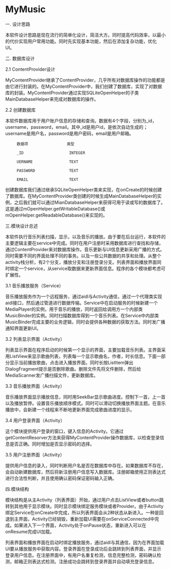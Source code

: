 # MyMusic

一. 设计思路

   本软件设计思路是现在流行的简单化设计，简洁大方。同时提高代码效率，以最小的代价实现用户常用功能。同时先实现基本功能，然后在添加复杂功能，优化UI。

二. 数据库设计

2.1 ContentProvider设计

   MyContentProvider继承了ContentProvider，几乎所有对数据库操作的功能都是由它进行封装的。在MyContentProvider中，我们创建了数据库，实现了对数据库的封装。MyContentProvider通过实现SQLiteOpenHelper的子类MainDatabaseHelper来完成对数据库的操作。
 
2.2 创建数据库

   本软件数据库用于用户账户信息的存储和查询。数据有4个字段，分别为_id，username，password，email。其中_id是用户id，是依次自动生成的；username是用户名，password是用户密码，email是用户邮箱。
   
         数据项                 类型
         
         _ID                    INTEGER
         
         UERNAME                TEXT
         
         PASSWORD               TEXT
         
         EMAIL                  TEXT
         
   创建数据库我们通过继承SQLiteOpenHelper类来实现，在onCreate的时候创建了数据库。在MyContentProvider类创建的时候生成MainDatabaseHelper的实例，之后我们就可以通过MianDatabaseHelper来获得可用于读或写的数据库了。这是通过mOpenHelper.getWritableDatabase()或mOpenHelper.getReadableDatabase()来实现的。

三.模块设计总述

   本软件执行音乐列表扫描，显示，以及音乐的播放。由于要在后台运行，本软件的主要逻辑主要在service中完成。同时在用户注册时采用数据库进行查找和存储，通过ContentProvider来对数据库操作。音乐更新与UI信息更新采用广播的方式。同时需要不同的界面处理不同的事务。以及一些公共数据的共享和处理。从整个activity栈分析，有2个分支，播放分支和注册登录分支。列表界面和播放界面同时绑定一个service，从service取数据来更新界面信息。程序的各个模块都考虑可扩展性。

3.1 音乐播放服务（Service）

   音乐播放服务作为一个远程服务，通过aidl与Activity通信，通过一个代理类实现aidl接口，然后通过管道进行数据传输。Service中在启动服务的时候新建一个MediaPlayer的实例，用于音乐的播放，同时返回给调用方一个内部类MusicBinder的实例。同时扫描数据库得到一个音乐列表。在Service中内部类MusicBinder完成主要的业务逻辑，同时会提供各种数据的获取方法。同时发广播通知界面更新UI。

3.2 列表显示界面（Activity）

   列表显示界面在程序启动的时候第一个显示的界面，主要加载音乐列表。主界面采用ListView来显示歌曲列表，列表每一个显示歌曲名，作者，时长信息。下面一部分显示当前播放歌曲，点击进入播放界面。同时长按ListItem弹出DialogFragment提示是否删除歌曲。删除文件先将文件删除，然后给MediaScanner发广播扫描文件，更新数据库。

3.3 音乐播放界面（Activity）

   音乐播放界面显示播放信息，同时用SeekBar显示歌曲进度。控制下一首，上一首以及播放暂停。设置音乐播放顺序模式。同时可以滑动切换播放界面主题。在音乐播放中，会新建一个线程来不断地更新界面完成歌曲进度的显示。

3.4 用户登录界面（Activity）

   这个模块提供用户登录的窗口，键入信息的Activity。它通过getContentResorver方法来获得MyContentProvider操作数据库，以检查登录信息是否正确。同时增加是否显示密码的选择。

3.5 用户注册界面（Activity）

   提供用户信息的录入，同时判断用户名是否在数据库中存在。如果数据库不存在，会自动新建数据库，然后将新注册用户信息写入数据库。注册邮箱使用正则表达式进行合法性判断，并且使用确认密码保证密码输入正确。

四.模块结构

   模块结构是从主Activity（列表界面）开始，通过用户点击ListView或者button跳转到其他用于显示模块。同时显示模块绑定服务模块或者Provider。由于Activity绑定Service在onCreate中完成，所以列表界面会从2种状态从新进入。一种是回退到主界面，Activity已经销毁，重新加载UI需要在onServiceConnected中完成。如果进入下一个界面，Activity处于onPause状态，重新进入可以在onResume完成UI加载。
   
   列表界面和播放界面在启动时绑定播放服务，通过aidl与其通信，因为在界面加载UI要从播放服务中获取内容。登录界面在登录成功后会跳转到列表界面，并显示登录用户信息。在注册界面中，有用户名重复检测，信息完整检测，密码确认检测，邮箱正则表达式检测。注册成功会跳转到登录界面并自动填充登录信息。


